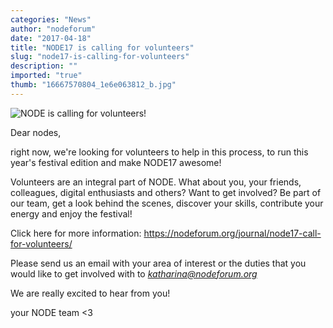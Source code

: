 ```yaml
---
categories: "News"
author: "nodeforum"
date: "2017-04-18"
title: "NODE17 is calling for volunteers"
slug: "node17-is-calling-for-volunteers"
description: ""
imported: "true"
thumb: "16667570804_1e6e063812_b.jpg"
---
```



![NODE is calling for volunteers!](16667570804_1e6e063812_b.jpg) 

Dear nodes,

right now, we're looking for volunteers to help in this process, to run this year's festival edition and make NODE17 awesome!

Volunteers are an integral part of NODE. What about you, your friends, colleagues, digital enthusiasts and others? Want to get involved? Be part of our team, get a look behind the scenes, discover your skills, contribute your energy and enjoy the festival!

Click here for more information: 
<https://nodeforum.org/journal/node17-call-for-volunteers/>


Please send us an email with your area of interest or the duties that you would like to get involved with to
*katharina@nodeforum.org*


We are really excited to hear from you!

your NODE team <3
